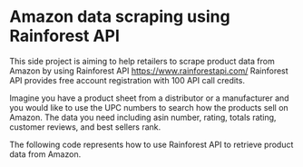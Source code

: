 # Amazon data scraping using Rainforest API

This side project is aiming to help retailers to scrape product data from Amazon by using Rainforest API https://www.rainforestapi.com/ Rainforest API provides free account registration with 100 API call credits.

Imagine you have a product sheet from a distributor or a manufacturer and you would like to use the UPC numbers to search how the products sell on Amazon. The data you need including asin number, rating, totals rating, customer reviews, and best sellers rank.

The following code represents how to use Rainforest API to retrieve product data from Amazon.

